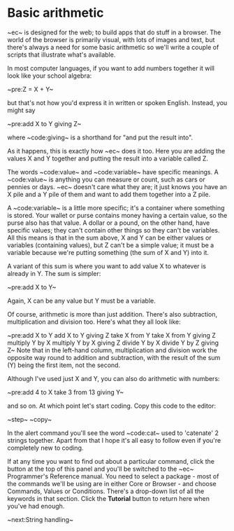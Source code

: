 # Basic arithmetic #
~ec~ is designed for the web; to build apps that do stuff in a browser. The world of the browser is primarily visual, with lots of images and text, but there's always a need for some basic arithmetic so we'll write a couple of scripts that illustrate what's available.

In most computer languages, if you want to add numbers together it will look like your school algebra:

~pre:Z = X + Y~

but that's not how you'd express it in written or spoken English. Instead, you might say

~pre:add X to Y giving Z~

where ~code:giving~ is a shorthand for "and put the result into".

As it happens, this is exactly how ~ec~ does it too. Here you are adding the values X and Y together and putting the result into a variable called Z.

The words ~code:value~ and ~code:variable~ have specific meanings. A ~code:value~ is anything you can measure or count, such as cars or pennies or days. ~ec~ doesn't care what they are; it just knows you have an X pile and a Y pile of them and want to add them together into a Z pile.

A ~code:variable~ is a little more specific; it's a container where something is stored. Your wallet or purse contains money having a certain value, so the purse also has that value. A dollar or a pound, on the other hand, have specific values; they can't contain other things so they can't be variables. All this means is that in the sum above, X and Y can be either values or variables (containing values), but Z can't be a simple value; it must be a variable because we're putting something (the sum of X and Y) into it.

A variant of this sum is where you want to add value X to whatever is already in Y. The sum is simpler:

~pre:add X to Y~

Again, X can be any value but Y must be a variable.

Of course, arithmetic is more than just addition. There's also subtraction, multiplication and division too. Here's what they all look like:

~pre:add X to Y          add X to Y giving Z
take X from Y       take X from Y giving Z
multiply Y by X     multiply Y by X giving Z
divide Y by X       divide Y by Z giving Z~
Note that in the left-hand column, multiplication and division work the opposite way round to addition and subtraction, with the result of the sum (Y) being the first item, not the second.

Although I've used just X and Y, you can also do arithmetic with numbers:

~pre:add 4 to X
take 3 from 13 giving Y~

and so on. At which point let's start coding. Copy this code to the editor:

~step~
~copy~

In the alert command you'll see the word ~code:cat~ used to 'catenate' 2 strings together. Apart from that I hope it's all easy to follow even if you're completely new to coding.

If at any time you want to find out about a particular command, click the  button at the top of this panel and you'll be switched to the ~ec~ Programmer's Reference manual. You need to select a package - most of the commands we'll be using are in either Core or Browser - and choose Commands, Values or Conditions. There's a drop-down list of all the keywords in that section. Click the **Tutorial** button to return here when you've had enough.

~next:String handling~
